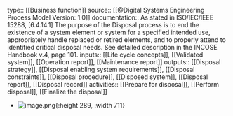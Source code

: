 type:: [[Business function]]
source:: [[@Digital Systems Engineering Process Model Version: 1.0]]
documentation:: As stated in ISO/IEC/IEEE 15288, [6.4.14.1] The purpose of the Disposal process is to end the existence of a system element or system for a specified intended use, appropriately handle replaced or retired elements, and to properly attend to identified critical disposal needs.  See detailed description in the INCOSE Handbook v.4, page 101.
inputs:: [[Life cycle concepts]], [[Validated system]], [[Operation report]], [[Maintenance report]]
outputs:: [[Disposal strategy]], [[Disposal enabling system requirements]], [[Disposal constraints]], [[Disposal procedure]], [[Disposed system]], [[Disposal report]], [[Disposal record]]
activities:: [[Prepare for disposal]], [[Perform disposal]], [[Finalize the disposal]]

- ![image.png](../assets/image_1689444728573_0.png){:height 289, :width 711}